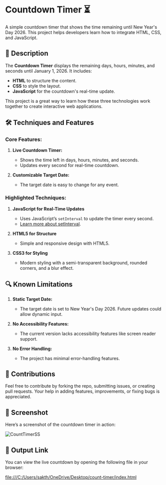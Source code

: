 # Countdown Timer ⏳

A simple countdown timer that shows the time remaining until New Year's Day 2026. This project helps developers learn how to integrate HTML, CSS, and JavaScript.

## 📜 Description

The **Countdown Timer** displays the remaining days, hours, minutes, and seconds until January 1, 2026. It includes:
- **HTML** to structure the content.
- **CSS** to style the layout.
- **JavaScript** for the countdown's real-time update.

This project is a great way to learn how these three technologies work together to create interactive web applications.

## 🛠 Techniques and Features

### Core Features:
1. **Live Countdown Timer:**
   - Shows the time left in days, hours, minutes, and seconds.
   - Updates every second for real-time countdown.

2. **Customizable Target Date:**
   - The target date is easy to change for any event.

### Highlighted Techniques:
1. **JavaScript for Real-Time Updates**
   - Uses JavaScript’s `setInterval` to update the timer every second.
   - [Learn more about setInterval](https://developer.mozilla.org/en-US/docs/Web/API/setInterval).

2. **HTML5 for Structure**
   - Simple and responsive design with HTML5.

3. **CSS3 for Styling**
   - Modern styling with a semi-transparent background, rounded corners, and a blur effect.

## 🔍 Known Limitations

1. **Static Target Date:**
   - The target date is set to New Year's Day 2026. Future updates could allow dynamic input.

2. **No Accessibility Features:**
   - The current version lacks accessibility features like screen reader support.

3. **No Error Handling:**
   - The project has minimal error-handling features.

## 📎 Contributions

Feel free to contribute by forking the repo, submitting issues, or creating pull requests. Your help in adding features, improvements, or fixing bugs is appreciated.

## 📸 Screenshot

Here’s a screenshot of the countdown timer in action:

![CountTimerSS](https://github.com/user-attachments/assets/a05437b8-0c7c-4655-b2a2-519e8f3528e5)

## 📂 Output Link

You can view the live countdown by opening the following file in your browser:

[file:///C:/Users/sakth/OneDrive/Desktop/count-timer/index.html](file:///C:/Users/sakth/OneDrive/Desktop/count-timer/index.html)
